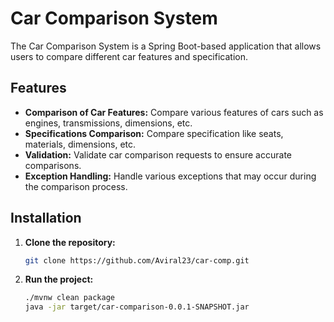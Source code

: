 # Car Comparison System

The Car Comparison System is a Spring Boot-based application that allows users to compare different car features and specification.

## Features

- **Comparison of Car Features:** Compare various features of cars such as engines, transmissions, dimensions, etc.
- **Specifications Comparison:** Compare specification like seats, materials, dimensions, etc.
- **Validation:** Validate car comparison requests to ensure accurate comparisons.
- **Exception Handling:** Handle various exceptions that may occur during the comparison process.

## Installation

1. **Clone the repository:**
   ```bash
   git clone https://github.com/Aviral23/car-comp.git
2. **Run the project:**
    ```bash
    ./mvnw clean package
    java -jar target/car-comparison-0.0.1-SNAPSHOT.jar
